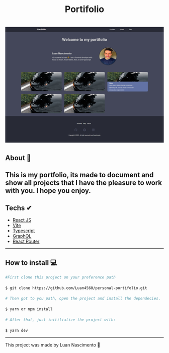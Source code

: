 <h1 align='center'>Portifolio</h1>

<h1 align="center">
  <img src="./src/assets/site.png" alt="Screen photo">
</h1>

## About 🚀

This is my portfolio, its made to document and show all projects that 
I have the pleasure to work with you.
I hope you enjoy.
---

## Techs ✔
- [React JS](https://reactjs.org/)
- [Vite](https://vitejs.dev/)
- [Typescript](https://www.typescriptlang.org/)
- [GraphQL](https://graphql.org/)
- [React Router](https://v5.reactrouter.com/web/guides/quick-start)
---

## How to install 💻

```bash
#First clone this project on your preference path

$ git clone https://github.com/Luan4560/personal-portifolio.git

# Then got to you path, open the project and install the dependecies.

$ yarn or npm install

# After that, just initilialize the project with:

$ yarn dev
```
---

This project was made by Luan Nascimento 🤘

<!-- ## Check result on

```https://ignite-hi92h2pyq-luan4560.vercel.app/``` -->